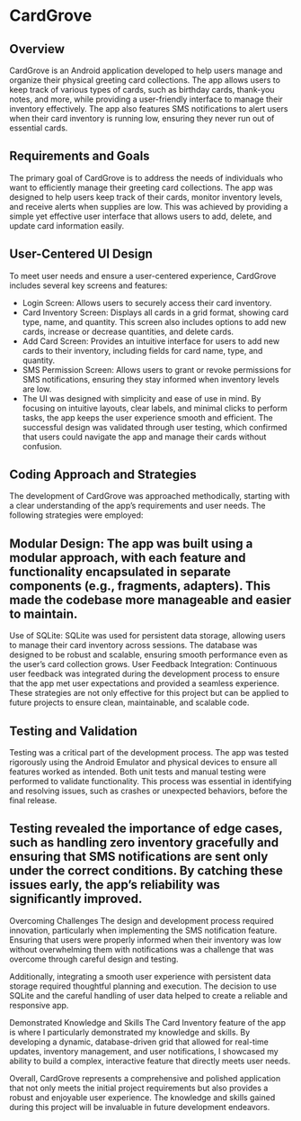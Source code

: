# CardGrove

## Overview
CardGrove is an Android application developed to help users manage and organize their physical greeting card collections. The app allows users to keep track of various types of cards, such as birthday cards, thank-you notes, and more, while providing a user-friendly interface to manage their inventory effectively. The app also features SMS notifications to alert users when their card inventory is running low, ensuring they never run out of essential cards.

## Requirements and Goals
The primary goal of CardGrove is to address the needs of individuals who want to efficiently manage their greeting card collections. The app was designed to help users keep track of their cards, monitor inventory levels, and receive alerts when supplies are low. This was achieved by providing a simple yet effective user interface that allows users to add, delete, and update card information easily.

## User-Centered UI Design
To meet user needs and ensure a user-centered experience, CardGrove includes several key screens and features:

* Login Screen: Allows users to securely access their card inventory.
* Card Inventory Screen: Displays all cards in a grid format, showing card type, name, and quantity. This screen also includes options to add new cards, increase or decrease quantities, and delete cards.
* Add Card Screen: Provides an intuitive interface for users to add new cards to their inventory, including fields for card name, type, and quantity.
* SMS Permission Screen: Allows users to grant or revoke permissions for SMS notifications, ensuring they stay informed when inventory levels are low.
* The UI was designed with simplicity and ease of use in mind. By focusing on intuitive layouts, clear labels, and minimal clicks to perform tasks, the app keeps the user experience smooth and efficient. The successful design was validated through user testing, which confirmed that users could navigate the app and manage their cards without confusion.

## Coding Approach and Strategies
The development of CardGrove was approached methodically, starting with a clear understanding of the app’s requirements and user needs. The following strategies were employed:

## Modular Design: The app was built using a modular approach, with each feature and functionality encapsulated in separate components (e.g., fragments, adapters). This made the codebase more manageable and easier to maintain.
Use of SQLite: SQLite was used for persistent data storage, allowing users to manage their card inventory across sessions. The database was designed to be robust and scalable, ensuring smooth performance even as the user’s card collection grows.
User Feedback Integration: Continuous user feedback was integrated during the development process to ensure that the app met user expectations and provided a seamless experience.
These strategies are not only effective for this project but can be applied to future projects to ensure clean, maintainable, and scalable code.

## Testing and Validation
Testing was a critical part of the development process. The app was tested rigorously using the Android Emulator and physical devices to ensure all features worked as intended. Both unit tests and manual testing were performed to validate functionality. This process was essential in identifying and resolving issues, such as crashes or unexpected behaviors, before the final release.

## Testing revealed the importance of edge cases, such as handling zero inventory gracefully and ensuring that SMS notifications are sent only under the correct conditions. By catching these issues early, the app’s reliability was significantly improved.

Overcoming Challenges
The design and development process required innovation, particularly when implementing the SMS notification feature. Ensuring that users were properly informed when their inventory was low without overwhelming them with notifications was a challenge that was overcome through careful design and testing.

Additionally, integrating a smooth user experience with persistent data storage required thoughtful planning and execution. The decision to use SQLite and the careful handling of user data helped to create a reliable and responsive app.

Demonstrated Knowledge and Skills
The Card Inventory feature of the app is where I particularly demonstrated my knowledge and skills. By developing a dynamic, database-driven grid that allowed for real-time updates, inventory management, and user notifications, I showcased my ability to build a complex, interactive feature that directly meets user needs.

Overall, CardGrove represents a comprehensive and polished application that not only meets the initial project requirements but also provides a robust and enjoyable user experience. The knowledge and skills gained during this project will be invaluable in future development endeavors.
